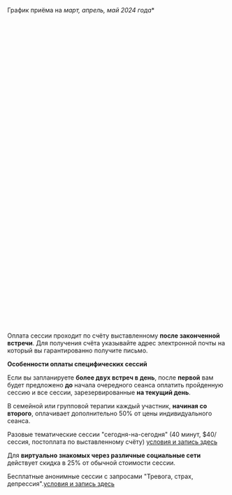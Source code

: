 График приёма на *март, апрель, май 2024 года**

<!-- Calendly inline widget begin -->
<div class="calendly-inline-widget" data-url="https://calendly.com/regular-sessions" style="min-width:320px;height:700px;"></div>
<script type="text/javascript" src="https://assets.calendly.com/assets/external/widget.js" async></script>
<!-- Calendly inline widget end -->


Оплата сессии проходит по счёту выставленному **после законченной встречи**. Для получения счёта указывайте адрес электронной почты на который вы гарантированно получите письмо. 

**Особенности оплаты специфических сессий**

Если вы запланируете **более двух встреч в день**, после **первой** вам будет предложено **до** начала очередного сеанса оплатить пройденную сессию и все сессии, зарезервированные **на текущий день**.

В семейной или групповой терапии каждый участник, **начиная со второго**, оплачивает дополнительно 50% от цены индивидуального сеанса. 

Разовые тематические сессии "сегодня-на-сегодня" (40 минут, $40/сессия, постоплата по выставленному счёту) [условия и запись здесь](https://scr.ru/pay/)

Для **виртуально знакомых через различные социальные сети** действует скидка в 25% от обычной стоимости сессии.

Бесплатные анонимные сессии с запросами "Тревога, страх, депрессия".[условия и запись здесь](https://scr.ru/free/)